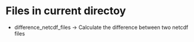 # Files in current directoy

- difference_netcdf_files -> Calculate the difference between two netcdf files